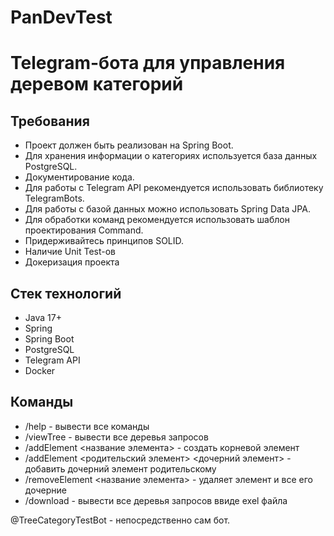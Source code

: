 # PanDevTest

# Telegram-бота для управления деревом категорий

## Требования
- Проект должен быть реализован на Spring Boot.
- Для хранения информации о категориях используется база данных PostgreSQL.
- Документирование кода.
- Для работы с Telegram API рекомендуется использовать библиотеку TelegramBots.
- Для работы с базой данных можно использовать Spring Data JPA.
- Для обработки команд рекомендуется использовать шаблон проектирования Command.
- Придерживайтесь принципов SOLID.
- Наличие Unit Test-ов
- Докеризация проекта

## Стек технологий
- Java 17+
- Spring
- Spring Boot
- PostgreSQL
- Telegram API
- Docker

## Команды

- /help - вывести все команды
- /viewTree - вывести все деревья запросов
- /addElement <название элемента> - создать корневой элемент
- /addElement <родительский элемент> <дочерний элемент> - добавить дочерний элемент родительскому
- /removeElement <название элемента> - удаляет элемент и все его дочерние
- /download - вывести все деревья запросов ввиде exel файла

@TreeCategoryTestBot - непосредственно сам бот.

